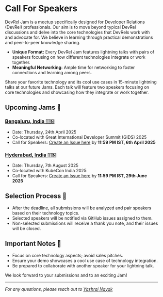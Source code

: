 # Call For Speakers

DevRel Jam is a meetup specifically designed for Developer Relations (DevRel) professionals. Our aim is to move beyond typical DevRel discussions and delve into the core technologies that DevRels work with and advocate for. We believe in learning through practical demonstrations and peer-to-peer knowledge sharing.

- **Unique Format:** Every DevRel Jam features lightning talks with pairs of speakers focusing on how different technologies integrate or work together.
- **Meaningful Networking:** Ample time for networking to foster connections and learning among peers.

Share your favorite technology and its cool use cases in 15-minute lightning talks at our future Jams. Each talk will feature two speakers focusing on core technologies and showcasing how they integrate or work together.

## Upcoming Jams 🚀

### [**Bengaluru, India 🇮🇳**](https://github.com/devreljam/BLR-APR-2025)
  - Date: Thursday, 24th April 2025
  - Co-located with Great International Developer Summit (GIDS) 2025
  - Call for Speakers: [Create an Issue here](https://github.com/devreljam/Call-For-Speakers/issues/new?template=call_for_speakers.yml&labels=BLR-APR-2025) by **11:59 PM IST, 6th April 2025**

### [**Hyderabad, India 🇮🇳**](https://github.com/devreljam/HYD-AUG-2025)
  - Date: Thursday, 7th August 2025
  - Co-located with KubeCon India 2025
  - Call for Speakers: [Create an Issue here](https://github.com/devreljam/Call-For-Speakers/issues/new?template=call_for_speakers.yml&labels=HYD-AUG-2025) by **11:59 PM IST, 29th June 2025**

## Selection Process 🐛

- After the deadline, all submissions will be analyzed and pair speakers based on their technology topics.
- Selected speakers will be notified via GitHub issues assigned to them.
- Non-selected submissions will receive a thank you note, and their issues will be closed.

## Important Notes 📝

- Focus on core technology aspects; avoid sales pitches.
- Ensure your demo showcases a cool use case of technology integration.
- Be prepared to collaborate with another speaker for your lightning talk.

We look forward to your submissions and to an exciting Jam!

---

*For any questions, please reach out to [Yashraj Nayak](https://www.linkedin.com/in/yashrajnayak/)*
